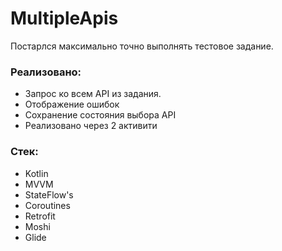 # MultipleApis

Постарлся максимально точно выполнять тестовое задание.
### Реализовано:
 - Запрос ко всем API из задания.
 - Отображение ошибок
 - Сохранение состояния выбора API
 - Реализовано через 2 активити


### Стек:
 * Kotlin
 * MVVM
 * StateFlow's
 * Coroutines
 * Retrofit
 * Moshi
 * Glide
